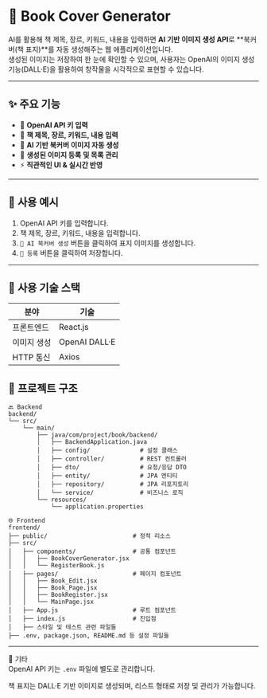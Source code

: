# 📘 Book Cover Generator

AI를 활용해 책 제목, 장르, 키워드, 내용을 입력하면 **AI 기반 이미지 생성 API**로 **북커버(책 표지)**를 자동 생성해주는 웹 애플리케이션입니다.  
생성된 이미지는 저장하여 한 눈에 확인할 수 있으며, 사용자는 OpenAI의 이미지 생성 기능(DALL·E)을 활용하여 창작물을 시각적으로 표현할 수 있습니다.


---

## ✨ 주요 기능

- 🔐 **OpenAI API 키 입력**
- 📝 **책 제목, 장르, 키워드, 내용 입력**
- 🎨 **AI 기반 북커버 이미지 자동 생성**
- 📌 **생성된 이미지 등록 및 목록 관리**
- ⚡ **직관적인 UI & 실시간 반영**

---

## 📸 사용 예시

1. OpenAI API 키를 입력합니다.
2. 책 제목, 장르, 키워드, 내용을 입력합니다.
3. `🎨 AI 북커버 생성` 버튼을 클릭하여 표지 이미지를 생성합니다.
4. `📌 등록` 버튼을 클릭하여 저장합니다.

---

## 🧩 사용 기술 스택

| 분야      | 기술            |
| ------- | ------------- |
| 프론트엔드   | React.js      |
| 이미지 생성  | OpenAI DALL·E |
| HTTP 통신 | Axios         |


## 📁 프로젝트 구조

```
🔙 Backend
backend/
└── src/
    └── main/
        ├── java/com/project/book/backend/
        │   ├── BackendApplication.java
        │   ├── config/              # 설정 클래스
        │   ├── controller/          # REST 컨트롤러
        │   ├── dto/                 # 요청/응답 DTO
        │   ├── entity/              # JPA 엔티티
        │   ├── repository/          # JPA 리포지토리
        │   └── service/             # 비즈니스 로직
        └── resources/
            └── application.properties

🌐 Frontend
frontend/
├── public/                        # 정적 리소스
├── src/
│   ├── components/                # 공통 컴포넌트
│   │   ├── BookCoverGenerator.jsx
│   │   └── RegisterBook.js
│   ├── pages/                     # 페이지 컴포넌트
│   │   ├── Book_Edit.jsx
│   │   ├── Book_Page.jsx
│   │   ├── BookRegister.jsx
│   │   └── MainPage.jsx
│   ├── App.js                     # 루트 컴포넌트
│   ├── index.js                   # 진입점
│   ├── 스타일 및 테스트 관련 파일들
├── .env, package.json, README.md 등 설정 파일들
```

---

📮 기타  
OpenAI API 키는 `.env` 파일에 별도로 관리합니다.

책 표지는 DALL·E 기반 이미지로 생성되며, 리스트 형태로 저장 및 관리가 가능합니다.
